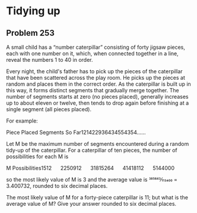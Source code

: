 #  Tidying up
## Problem 253


A small child has a “number caterpillar” consisting of forty jigsaw pieces, each with one number on it, which, when connected together in a line, reveal the numbers 1 to 40 in order.

Every night, the child's father has to pick up the pieces of the caterpillar that have been scattered across the play room. He picks up the pieces at random and places them in the correct order. As the caterpillar is built up in this way, it forms distinct segments that gradually merge together. The number of segments starts at zero (no pieces placed), generally increases up to about eleven or twelve, then tends to drop again before finishing at a single segment (all pieces placed).

For example:

Piece Placed
Segments So Far121422936434554354……

Let M be the maximum number of segments encountered during a random tidy-up of the caterpillar.
For a caterpillar of ten pieces, the number of possibilities for each M is

M
Possibilities1512      2250912      31815264      41418112      5144000      

so the most likely value of M is 3 and the average value is 385643⁄113400 = 3.400732, rounded to six decimal places.

The most likely value of M for a forty-piece caterpillar is 11; but what is the average value of M?
Give your answer rounded to six decimal places.




